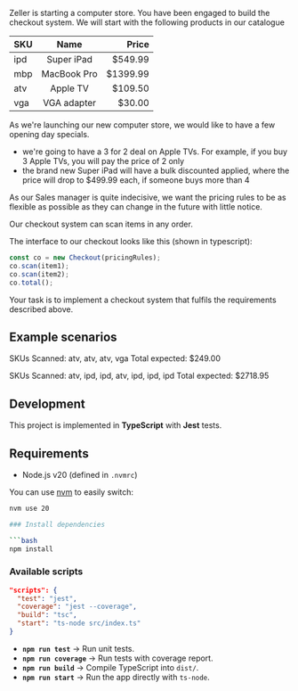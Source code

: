 Zeller is starting a computer store. You have been engaged to build the checkout system. We will start with the following products in our catalogue

| SKU |    Name     |    Price |
| --- | :---------: | -------: |
| ipd | Super iPad  |  $549.99 |
| mbp | MacBook Pro | $1399.99 |
| atv |  Apple TV   |  $109.50 |
| vga | VGA adapter |   $30.00 |

As we're launching our new computer store, we would like to have a few opening day specials.

- we're going to have a 3 for 2 deal on Apple TVs. For example, if you buy 3 Apple TVs, you will pay the price of 2 only
- the brand new Super iPad will have a bulk discounted applied, where the price will drop to $499.99 each, if someone buys more than 4

As our Sales manager is quite indecisive, we want the pricing rules to be as flexible as possible as they can change in the future with little notice.

Our checkout system can scan items in any order.

The interface to our checkout looks like this (shown in typescript):

```typescript
const co = new Checkout(pricingRules);
co.scan(item1);
co.scan(item2);
co.total();
```

Your task is to implement a checkout system that fulfils the requirements described above.

## Example scenarios

SKUs Scanned: atv, atv, atv, vga
Total expected: $249.00

SKUs Scanned: atv, ipd, ipd, atv, ipd, ipd, ipd
Total expected: $2718.95

## Development

This project is implemented in **TypeScript** with **Jest** tests.

## Requirements
- Node.js v20 (defined in `.nvmrc`)

You can use [nvm](https://github.com/nvm-sh/nvm) to easily switch:

```bash
nvm use 20

### Install dependencies

```bash
npm install
```

### Available scripts

```json
"scripts": {
  "test": "jest",
  "coverage": "jest --coverage",
  "build": "tsc",
  "start": "ts-node src/index.ts"
}
```

* **`npm run test`** → Run unit tests. 
* **`npm run coverage`** → Run tests with coverage report. 
* **`npm run build`** → Compile TypeScript into `dist/`. 
* **`npm run start`** → Run the app directly with `ts-node`.